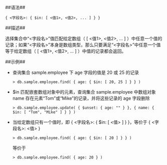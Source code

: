 
##语法##

```lang-json
{ <字段名>: { $in: [ <值1>, <值2>, ... ] } }
```

##描述##

选择集合中“<字段名>”值匹配给定数组（ [ <值1>, <值2>, ... ] ）中任意一个值的记录；如果“<字段名>”本身是数组类型，那么只要满足“<字段名>”中任意一个值等于给定数组（ [ <值1>, <值2>, ... ] ）中值的记录都会返回。

##示例##

* 查询集合 sample.employee 下 age 字段的值是 20 或 25 的记录

  ```lang-javascript
  > db.sample.employee.find( { age: { $in: [ 20, 25 ] } } )
  ```

* $in 匹配嵌套数组对象中的元素，查询集合 sample.employee 中数组对象 name 存在元素“Tom”或“Mike”的记录，并将这些记录的 age 字段删除

  ```lang-javascript
  > db.sample.employee.update( { $unset: { age: "" } }, { name: { $in: [ "Tom", "Mike" ] } } )
  ```

* 当给定数组只有一个值时，即 { <字段名>: { $in: [ <值> ] } }，等价于 { <字段名>: <值> }

  ```lang-javascript
  > db.sample.employee.find( { age: { $in: [ 20 ] } } )
  ```

  等价于

  ```lang-javascript
  > db.sample.employee.find( { age: 20 } )
  ```